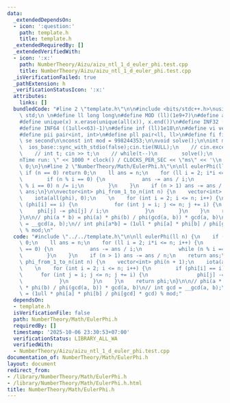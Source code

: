 ```yaml
---
data:
  _extendedDependsOn:
  - icon: ':question:'
    path: template.h
    title: template.h
  _extendedRequiredBy: []
  _extendedVerifiedWith:
  - icon: ':x:'
    path: NumberTheory/Aizu/aizu_ntl_1_d_euler_phi.test.cpp
    title: NumberTheory/Aizu/aizu_ntl_1_d_euler_phi.test.cpp
  _isVerificationFailed: true
  _pathExtension: h
  _verificationStatusIcon: ':x:'
  attributes:
    links: []
  bundledCode: "#line 2 \"template.h\"\n\n#include <bits/stdc++.h>\nusing namespace\
    \ std;\n \n#define ll long long\n#define MOD (ll)(1e9+7)\n#define all(x) (x).begin(),(x).end()\n\
    #define unique(x) x.erase(unique(all(x)), x.end())\n#define INF32 ((1ull<<31)-1)\n\
    #define INF64 ((1ull<<63)-1)\n#define inf (ll)1e18\n\n#define vi vector<int>\n\
    #define pii pair<int, int>\n#define pll pair<ll, ll>\n#define fi first\n#define\
    \ se second\n\nconst int mod = 998244353;\n\nvoid solve();\n\nint main(){\n  \
    \  ios_base::sync_with_stdio(false);cin.tie(NULL);\n    // cin.exceptions(cin.failbit);\n\
    \    // int t; cin >> t;\n    // while(t--)\n        solve();\n    cerr << \"\\\
    nTime run: \" << 1000 * clock() / CLOCKS_PER_SEC << \"ms\" << '\\n';\n    return\
    \ 0;\n}\n#line 2 \"NumberTheory/Math/EulerPhi.h\"\n\nll eulerPhi(ll n) {\n   \
    \ if (n == 0) return 0;\n    ll ans = n;\n    for (ll i = 2; i*i <= n; i++) {\n\
    \        if (n % i == 0) {\n            ans -= ans / i;\n            while (n\
    \ % i == 0) n /= i;\n        }\n    }\n    if (n > 1) ans -= ans / n;\n    return\
    \ ans;\n}\n\nvector<int> phi_from_1_to_n(int n) {\n    vector<int> phi(n + 1);\n\
    \    iota(all(phi), 0);\n    \n    for (int i = 2; i <= n; i++) {\n        if\
    \ (phi[i] == i) {\n            for (int j = i; j <= n; j += i) {\n           \
    \     phi[j] -= phi[j] / i;\n            }\n        }\n    }\n    return phi;\n\
    }\n\n// phi(a * b) = phi(a) * phi(b) / phi(gcd(a, b)) * gcd(a, b)\n// int gcd\
    \ = __gcd(a, b);\n// int phi[a*b] = (1ull * phi[a] * phi[b] / phi[gcd] * gcd)\
    \ % mod;\n"
  code: "#include \"../../template.h\"\n\nll eulerPhi(ll n) {\n    if (n == 0) return\
    \ 0;\n    ll ans = n;\n    for (ll i = 2; i*i <= n; i++) {\n        if (n % i\
    \ == 0) {\n            ans -= ans / i;\n            while (n % i == 0) n /= i;\n\
    \        }\n    }\n    if (n > 1) ans -= ans / n;\n    return ans;\n}\n\nvector<int>\
    \ phi_from_1_to_n(int n) {\n    vector<int> phi(n + 1);\n    iota(all(phi), 0);\n\
    \    \n    for (int i = 2; i <= n; i++) {\n        if (phi[i] == i) {\n      \
    \      for (int j = i; j <= n; j += i) {\n                phi[j] -= phi[j] / i;\n\
    \            }\n        }\n    }\n    return phi;\n}\n\n// phi(a * b) = phi(a)\
    \ * phi(b) / phi(gcd(a, b)) * gcd(a, b)\n// int gcd = __gcd(a, b);\n// int phi[a*b]\
    \ = (1ull * phi[a] * phi[b] / phi[gcd] * gcd) % mod;"
  dependsOn:
  - template.h
  isVerificationFile: false
  path: NumberTheory/Math/EulerPhi.h
  requiredBy: []
  timestamp: '2025-10-06 23:30:53+07:00'
  verificationStatus: LIBRARY_ALL_WA
  verifiedWith:
  - NumberTheory/Aizu/aizu_ntl_1_d_euler_phi.test.cpp
documentation_of: NumberTheory/Math/EulerPhi.h
layout: document
redirect_from:
- /library/NumberTheory/Math/EulerPhi.h
- /library/NumberTheory/Math/EulerPhi.h.html
title: NumberTheory/Math/EulerPhi.h
---
```

